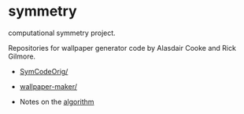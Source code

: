 symmetry
========

computational symmetry project.

Repositories for wallpaper generator code by Alasdair Cooke and Rick Gilmore.

- [SymCodeOrig/](SymCodeOrig/)

- [wallpaper-maker/](wallpaper-maker/)

- Notes on the [algorithm](symmetry-generator-algorithm.md)


